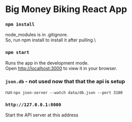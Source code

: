 # Big Money Biking React App

### `npm install`
node_modules is in .gitignore.\
So, run npm install to install it after pulling.\

### `npm start`

Runs the app in the development mode.\
Open [http://localhost:3000](http://localhost:3000) to view it in your browser.

### `json.db` - not used now that that the api is setup
run `npx json-server --watch data/db.json --port 3100`

### `http://127.0.0.1:8000`
Start the API server at this address
